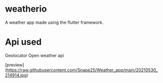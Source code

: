 # weatherio

A weather app made using the flutter framework.

# Api used

Geolocator
Open weather api


[preview] (https://raw.githubusercontent.com/Snape25/Weather_app/main/20210530_214914.jpg)
